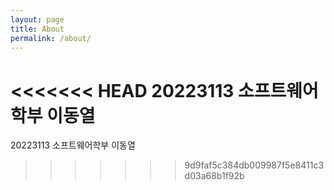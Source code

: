 ```yaml
---
layout: page
title: About
permalink: /about/
---
```


<<<<<<< HEAD
20223113 소프트웨어학부 이동열
=======
20223113 소프트웨어학부 이동열
>>>>>>> 9d9faf5c384db009987f5e8411c3d03a68b1f92b
